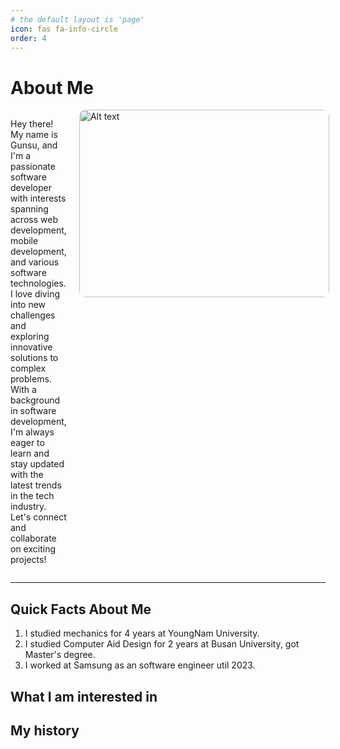 ```yaml
---
# the default layout is 'page'
icon: fas fa-info-circle
order: 4
---
```

# **About Me**

<div style="display: flex;">
  <div style="flex: 1; margin-right: 20px;">
    <p>Hey there! My name is Gunsu, and I'm a passionate software developer with interests spanning across web development, mobile development, and various software technologies. I love diving into new challenges and exploring innovative solutions to complex problems. With a background in software development, I'm always eager to learn and stay updated with the latest trends in the tech industry. Let's connect and collaborate on exciting projects!</p>
  </div>
  <div style="flex: 1;">
    <img src="https://github.com/lgswin/lgswin.github.io/assets/83533586/1084d21c-0258-4e37-a35e-0c833f860bdc" alt="Alt text" width="400" height="300"  style="border-radius: 10px;"/>
  </div>
</div>

---

## **Quick Facts About Me**

1. I studied mechanics for 4 years at YoungNam University.
2. I studied Computer Aid Design for 2 years at Busan University, got Master's degree.
3. I worked at Samsung as an software engineer util 2023.

## **What I am interested in**

## **My history**
